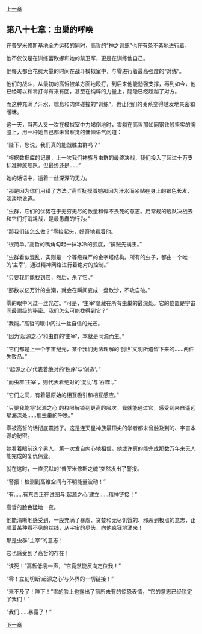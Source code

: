 [上一章](86-神罚之师.md)

## 第八十七章：虫巢的呼唤

在普罗米修斯基地全力运转的同时，高哲的“神之训练”也在有条不紊地进行着。

他不仅仅是在训练蕾欧娜和她的禁卫军，更是在训练他自己。

他每天都会花费大量的时间在战斗模拟室中，与零进行着最高强度的“对练”。

他们的战斗，从最初的高哲被单方面地殴打，到后来他能勉强支撑，再到如今，他已经可以和零打得有来有回，甚至在纯粹的力量上，隐隐已经超越了对方。

而这种充满了汗水、喘息和肉体碰撞的“训练”，也让他们的关系变得越发地亲密和暧昧。

这一天，当两人又一次在模拟室中力竭倒地时，零躺在高哲那如同钢铁般坚实的胸膛上，用一种她自己都未曾察觉的慵懒语气问道：

“陛下，您说，我们真的能战胜虫群吗？”

“根据数据库的记录，上一次我们神族与虫群的最终决战，我们投入了超过十万支标准神族舰队。但最终还是……”

她的话语中，透着一丝深深的无力。

“那是因为你们用错了方法。”高哲抚摸着她那因为汗水而紧贴在身上的银色长发，淡淡地说道。

“虫群，它们的优势在于无穷无尽的数量和悍不畏死的意志。用常规的舰队决战去和它们打消耗战，是最愚蠢的行为。”

“那我们该怎么做？”零抬起头，好奇地看着他。

“很简单。”高哲的嘴角勾起一抹冰冷的弧度，“擒贼先擒王。”

“虫群看似混乱，实则是一个等级森严的金字塔结构。所有的虫子，都由一个唯一的‘主宰’，通过精神网络进行着绝对的控制。”

“只要我们能找到它，然后，杀了它。”

“那数以亿万计的虫潮，就会在瞬间变成一盘散沙，不攻自破。”

零的眼中闪过一丝光芒。“可是，‘主宰’隐藏在所有虫巢的最深处。它的位置是宇宙间最顶级的秘密。我们怎么可能找得到它？”

“我能。”高哲的眼中闪过一丝自信的光芒。

“因为‘起源之心’和虫群的‘主宰’，本就是同源而生。”

“它们都是上一个宇宙纪元，某个我们无法理解的‘创世’文明所遗留下来的……两件失败品。”

“‘起源之心’代表着绝对的‘秩序’与‘创造’。”

“而虫群‘主宰’，则代表着绝对的‘混乱’与‘吞噬’。”

“它们之间，有着最原始的相互吸引和相互感应。”

“只要我能将‘起源之心’的权限解锁到更高的层次。我就能通过它，感受到来自遥远星海深处……那虫巢的呼唤。”

零被高哲的话彻底震撼了。这是连天星神族最顶尖的学者都未曾触及到的、宇宙本源的秘密。

她看着眼前这个男人，第一次发自内心地相信。他或许真的能完成那数万年来无人能完成的复仇伟业。

就在这时，一直沉默的“普罗米修斯之魂”突然发出了警报。

“警报！检测到高维空间有不明能量波动！”

“有……有东西正在试图与‘起源之心’建立……精神链接！”

高哲的脸色猛地一变。

他能清晰地感受到，一股充满了暴虐、贪婪和无尽饥饿的、邪恶到极点的意志，正顺着某种看不见的丝线，从宇宙的尽头，向他疯狂地涌来！

那是虫群“主宰”的意志！

它也感受到了高哲的存在！

“该死！”高哲低吼一声，“它竟然能反向定位我！”

“零！立刻切断‘起源之心’与外界的一切链接！”

“来不及了！陛下！”零的脸上也露出了前所未有的惊恐表情，“它的意志已经锁定了我们！”

“我们……暴露了！”

[下一章](88-神帝的决断.md)
